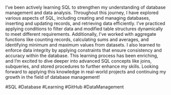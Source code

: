 I’ve been actively learning SQL to strengthen my understanding of database management and data analysis. Throughout this journey, I have explored various aspects of SQL, including creating and managing databases, inserting and updating records, and retrieving data efficiently. I’ve practiced applying conditions to filter data and modified table structures dynamically to meet different requirements. Additionally, I’ve worked with aggregate functions like counting records, calculating sums and averages, and identifying minimum and maximum values from datasets. I also learned to enforce data integrity by applying constraints that ensure consistency and accuracy within the database. This learning process has been enriching, and I’m excited to dive deeper into advanced SQL concepts like joins, subqueries, and stored procedures to further enhance my skills. Looking forward to applying this knowledge in real-world projects and continuing my growth in the field of database management!

#SQL #Database #Learning #GitHub #DataManagement 
